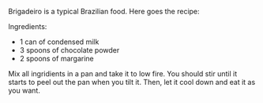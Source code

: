 Brigadeiro is a typical Brazilian food. Here goes the recipe:

Ingredients:

* 1 can of condensed milk
* 3 spoons of chocolate powder
* 2 spoons of margarine

Mix all ingridients in a pan and take it to low fire. You should stir until it starts to peel out the pan when you tilt it. Then, let it cool down and eat it as you want.
